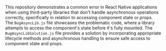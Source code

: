 This repository demonstrates a common error in React Native applications when using third-party libraries that don't handle asynchronous operations correctly, specifically in relation to accessing component state or props. The `BugAsyncLib.js` file showcases the problematic code, where a library attempts to access the component's state before it's fully mounted. The `BugAsyncLibSolution.js` file provides a solution by incorporating appropriate lifecycle methods and asynchronous handling to ensure safe access to component state and props.